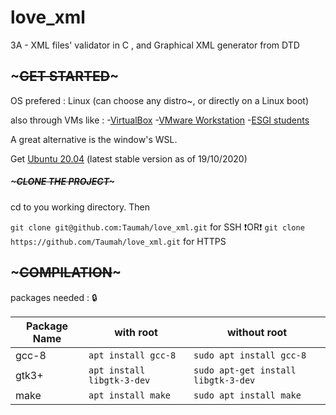 # love_xml
3A - XML files' validator in C , and Graphical XML generator from DTD 


## ~~~~~~~~~~~~~~~~~GET STARTED~~~~~~~~~~~~~~~~~

OS prefered : Linux  (can choose any distro~, or directly on a Linux boot)

also through VMs like : 
    -[VirtualBox](https://www.virtualbox.org/)
    -[VMware Workstation](https://www.vmware.com/)
    -[ESGI students](https://e5.onthehub.com/WebStore/ProductsByMajorVersionList.aspx?ws=d2aba3ff-f1ad-e711-80f7-000d3af41938)

A great alternative is the window's WSL.

Get [Ubuntu 20.04](https://www.microsoft.com/store/productId/9N6SVWS3RX71) (latest stable version as of 19/10/2020)




##### ~~~~~~~~~~~~~~~~~CLONE THE PROJECT~~~~~~~~~~~~~~~~~

cd to you working directory.
Then

`git clone git@github.com:Taumah/love_xml.git`  for SSH
        :exclamation:OR:exclamation:
`git clone https://github.com/Taumah/love_xml.git` for HTTPS




## ~~~~~~~~~~~~~~~~~COMPILATION~~~~~~~~~~~~~~~~~

packages needed : :lock:

| Package Name  |          with root           |             without root              |
| ------------- | ---------------------------- | ------------------------------------- |
|     gcc-8     |  `apt install gcc-8`         |  `sudo apt install gcc-8`             |
|     gtk3+     |  `apt install libgtk-3-dev`  |  `sudo apt-get install libgtk-3-dev`  |
|     make      |  `apt install make`          |  `sudo apt install make`              |
